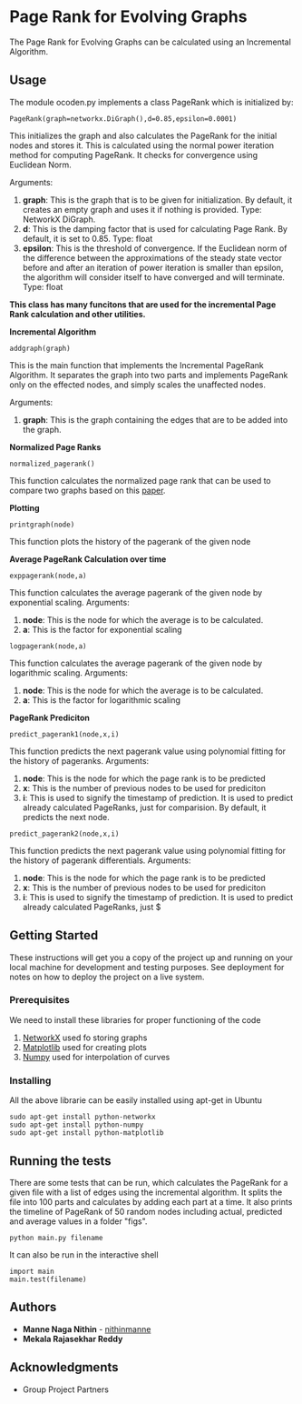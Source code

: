 # Page Rank for Evolving Graphs

The Page Rank for Evolving Graphs can be calculated using an Incremental Algorithm.

## Usage

The module ocoden.py implements a class PageRank which is initialized by:

```
PageRank(graph=networkx.DiGraph(),d=0.85,epsilon=0.0001)
```
This initializes the graph and also calculates the PageRank for the initial nodes and stores it. This is calculated using the normal power iteration method for computing PageRank. It checks for convergence using Euclidean Norm.

Arguments:

1. **graph**: This is the graph that is to be given for initialization. By default, it creates an empty graph and uses it if nothing is provided. Type: NetworkX DiGraph.
2. **d**: This is the damping factor that is used for calculating Page Rank. By default, it is set to 0.85. Type: float
3. **epsilon**: This is the threshold of convergence. If the Euclidean norm of the difference between the approximations of the steady state vector before and after an iteration of power iteration is smaller than epsilon, the algorithm will consider itself to have converged and will terminate. Type: float

**This class has many funcitons that are used for the incremental Page Rank calculation and other utilities.**

**Incremental Algorithm**
```
addgraph(graph)
```
This is the main function that implements the Incremental PageRank Algorithm. It separates the graph into two parts and implements PageRank only on the effected nodes, and simply scales the unaffected nodes.

Arguments:

1. **graph**: This is the graph containing the edges that are to be added into the graph.

**Normalized Page Ranks**
```
normalized_pagerank()
```
This function calculates the normalized page rank that can be used to compare two graphs based on this [paper](https://domino.mpi-inf.mpg.de/intranet/ag5/ag5publ.nsf/0/31deb7636690f704c125729c003181ef/$file/www2007.pdf).

**Plotting**
```
printgraph(node)
```
This function plots the history of the pagerank of the given node

**Average PageRank Calculation over time**
```
exppagerank(node,a)
```
This function calculates the average pagerank of the given node by exponential scaling.
Arguments:

1. **node**: This is the node for which the average is to be calculated.
2. **a**: This is the factor for exponential scaling

```
logpagerank(node,a)
```
This function calculates the average pagerank of the given node by logarithmic scaling.
Arguments:

1. **node**: This is the node for which the average is to be calculated.
2. **a**: This is the factor for logarithmic scaling

**PageRank Prediciton**
```
predict_pagerank1(node,x,i)
```
This function predicts the next pagerank value using polynomial fitting for the history of pageranks.
Arguments:

1. **node**: This is the node for which the page rank is to be predicted
2. **x**: This is the number of previous nodes to be used for prediciton
3. **i**: This is used to signify the timestamp of prediction. It is used to predict already calculated PageRanks, just for comparision. By default, it predicts the next node.

```
predict_pagerank2(node,x,i)
```
This function predicts the next pagerank value using polynomial fitting for the history of pagerank differentials.
Arguments:

1. **node**: This is the node for which the page rank is to be predicted
2. **x**: This is the number of previous nodes to be used for prediciton
3. **i**: This is used to signify the timestamp of prediction. It is used to predict already calculated PageRanks, just $

## Getting Started

These instructions will get you a copy of the project up and running on your local machine for development and testing purposes. See deployment for notes on how to deploy the project on a live system.

### Prerequisites

We need to install these libraries for proper functioning of the code

1.  [NetworkX](https://networkx.github.io/) used fo storing graphs
2.  [Matplotlib](http://matplotlib.org/) used for creating plots
3.  [Numpy](http://www.numpy.org/) used for interpolation of curves

### Installing

All the above librarie can be easily installed using apt-get in Ubuntu

```
sudo apt-get install python-networkx
sudo apt-get install python-numpy
sudo apt-get install python-matplotlib
```
## Running the tests

There are some tests that can be run, which calculates the PageRank for a given file with a list of edges using the incremental algorithm. It splits the file into 100 parts and calculates by adding each part at a time. It also prints the timeline of PageRank of 50 random nodes including actual, predicted and average values in a folder "figs".


```
python main.py filename
```
It can also be run in the interactive shell

```
import main
main.test(filename)
```

## Authors

* **Manne Naga Nithin** - [nithinmanne](https://github.com/nithinmanne)
* **Mekala Rajasekhar Reddy**

## Acknowledgments

* Group Project Partners
